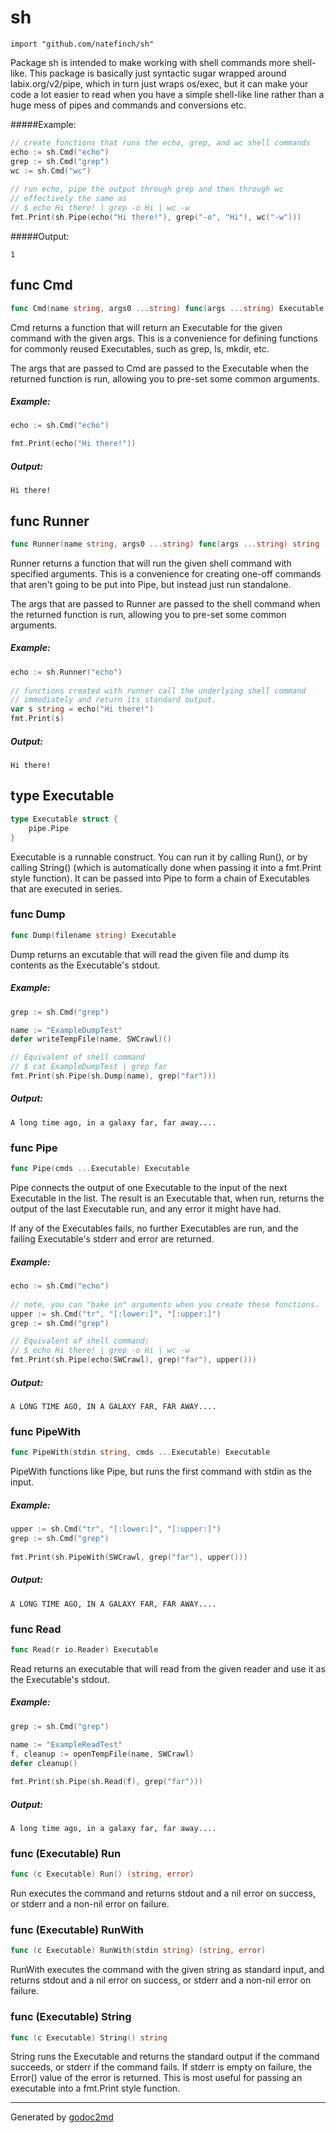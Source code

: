 # sh
    import "github.com/natefinch/sh"

Package sh is intended to make working with shell commands more shell-like.
This package is basically just syntactic sugar wrapped around
labix.org/v2/pipe, which in turn just wraps os/exec, but it can make your
code a lot easier to read when you have a simple shell-like line rather than
a huge mess of pipes and commands and conversions etc.

#####Example:
``` go
// create functions that runs the echo, grep, and wc shell commands
echo := sh.Cmd("echo")
grep := sh.Cmd("grep")
wc := sh.Cmd("wc")
	
// run echo, pipe the output through grep and then through wc
// effectively the same as
// $ echo Hi there! | grep -o Hi | wc -w
fmt.Print(sh.Pipe(echo("Hi there!"), grep("-o", "Hi"), wc("-w")))
```	
#####Output:
```
1
```


## func Cmd
``` go
func Cmd(name string, args0 ...string) func(args ...string) Executable
```
Cmd returns a function that will return an Executable for the given command
with the given args.  This is a convenience for defining functions for
commonly reused Executables, such as grep, ls, mkdir, etc.

The args that are passed to Cmd are passed to the Executable when the
returned function is run, allowing you to pre-set some common arguments.


##### Example:
``` go	
echo := sh.Cmd("echo")

fmt.Print(echo("Hi there!"))
```

##### Output:
```
Hi there!
```

## func Runner
``` go
func Runner(name string, args0 ...string) func(args ...string) string
```
Runner returns a function that will run the given shell command with
specified arguments. This is a convenience for creating one-off commands that
aren't going to be put into Pipe, but instead just run standalone.

The args that are passed to Runner are passed to the shell command when the
returned function is run, allowing you to pre-set some common arguments.


##### Example:
	
``` go
echo := sh.Runner("echo")
	
// functions created with runner call the underlying shell command
// immediately and return its standard output.
var s string = echo("Hi there!")
fmt.Print(s)
```
##### Output:

```
Hi there!
```

## type Executable
``` go
type Executable struct {
    pipe.Pipe
}
```
Executable is a runnable construct.  You can run it by calling Run(), or by
calling String() (which is automatically done when passing it into a
fmt.Print style function).  It can be passed into Pipe to form a chain of
Executables that are executed in series.









### func Dump
``` go
func Dump(filename string) Executable
```
Dump returns an excutable that will read the given file and dump its contents
as the Executable's stdout.


##### Example:
``` go
grep := sh.Cmd("grep")

name := "ExampleDumpTest"
defer writeTempFile(name, SWCrawl)()

// Equivalent of shell command
// $ cat ExampleDumpTest | grep far
fmt.Print(sh.Pipe(sh.Dump(name), grep("far")))
```

##### Output:
```
A long time ago, in a galaxy far, far away....
```

### func Pipe
``` go
func Pipe(cmds ...Executable) Executable
```
Pipe connects the output of one Executable to the input of the next
Executable in the list.  The result is an Executable that, when run, returns
the output of the last Executable run, and any error it might have had.

If any of the Executables fails, no further Executables are run, and the
failing Executable's stderr and error are returned.


##### Example:

``` go
echo := sh.Cmd("echo")
	
// note, you can "bake in" arguments when you create these functions.
upper := sh.Cmd("tr", "[:lower:]", "[:upper:]")
grep := sh.Cmd("grep")

// Equivalent of shell command:
// $ echo Hi there! | grep -o Hi | wc -w
fmt.Print(sh.Pipe(echo(SWCrawl), grep("far"), upper()))
```

##### Output:

```
A LONG TIME AGO, IN A GALAXY FAR, FAR AWAY....
```

### func PipeWith
``` go
func PipeWith(stdin string, cmds ...Executable) Executable
```
PipeWith functions like Pipe, but runs the first command with stdin as the
input.


##### Example:
``` go
upper := sh.Cmd("tr", "[:lower:]", "[:upper:]")
grep := sh.Cmd("grep")
	
fmt.Print(sh.PipeWith(SWCrawl, grep("far"), upper()))
```	

##### Output:
```
A LONG TIME AGO, IN A GALAXY FAR, FAR AWAY....
```

### func Read
``` go
func Read(r io.Reader) Executable
```
Read returns an executable that will read from the given reader and use it as
the Executable's stdout.


##### Example:

``` go
grep := sh.Cmd("grep")
	
name := "ExampleReadTest"
f, cleanup := openTempFile(name, SWCrawl)
defer cleanup()

fmt.Print(sh.Pipe(sh.Read(f), grep("far")))
```

##### Output:
```
A long time ago, in a galaxy far, far away....
```



### func (Executable) Run
``` go
func (c Executable) Run() (string, error)
```
Run executes the command and returns stdout and a nil error on success, or
stderr and a non-nil error on failure.



### func (Executable) RunWith
``` go
func (c Executable) RunWith(stdin string) (string, error)
```
RunWith executes the command with the given string as standard input, and
returns stdout and a nil error on success, or stderr and a non-nil error on
failure.



### func (Executable) String
``` go
func (c Executable) String() string
```
String runs the Executable and returns the standard output if the command
succeeds, or stderr if the command fails.  If stderr is empty on failure, the
Error() value of the error is returned. This is most useful for passing an
executable into a fmt.Print style function.









- - -
Generated by [godoc2md](http://godoc.org/github.com/davecheney/godoc2md)

